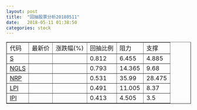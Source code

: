 ```yaml
---
layout: post
title:  "回抽股票分析20180511"
date:   2018-05-11 01:38:50
categories: stock
---
```

<script type="text/javascript">
var stockList = []
stockList.push('gb_s');
stockList.push('gb_ngls');
stockList.push('gb_nrp');
stockList.push('gb_lpi');
stockList.push('gb_ipi');
</script>
<table border="1">
 <tr>
 <td>代码</td>
 <td>最新价</td>
 <td>涨跌幅(%)</td>
 <td>回抽比例</td>
 <td>阻力</td>
 <td>支撑</td>
</tr>
  <tr id="s">
  <td><a href="http://stock.finance.sina.com.cn/usstock/quotes/S.html" target="_blank">S</a></td><td></td><td></td><td>0.812</td><td>6.455</td><td>4.885</td></tr>
  <tr id="ngls">
  <td><a href="http://stock.finance.sina.com.cn/usstock/quotes/NGLS.html" target="_blank">NGLS</a></td><td></td><td></td><td>0.793</td><td>14.365</td><td>9.68</td></tr>
  <tr id="nrp">
  <td><a href="http://stock.finance.sina.com.cn/usstock/quotes/NRP.html" target="_blank">NRP</a></td><td></td><td></td><td>0.531</td><td>35.99</td><td>28.475</td></tr>
  <tr id="lpi">
  <td><a href="http://stock.finance.sina.com.cn/usstock/quotes/LPI.html" target="_blank">LPI</a></td><td></td><td></td><td>0.491</td><td>11.005</td><td>8.37</td></tr>
  <tr id="ipi">
  <td><a href="http://stock.finance.sina.com.cn/usstock/quotes/IPI.html" target="_blank">IPI</a></td><td></td><td></td><td>0.413</td><td>4.505</td><td>3.5</td></tr>
</table>
